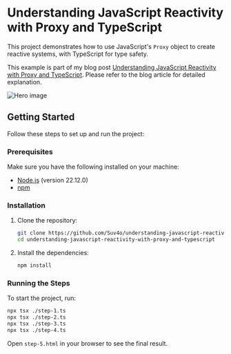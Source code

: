 # Understanding JavaScript Reactivity with Proxy and TypeScript

This project demonstrates how to use JavaScript's `Proxy` object to create reactive systems, with TypeScript for type safety.

This example is part of my blog post [Understanding JavaScript Reactivity with Proxy and TypeScript](https://www.trpkovski.com/2025/01/04/understanding-javascript-reactivity-with-proxy-and-typescript). Please refer to the blog article for detailed explanation.

![Hero image](https://res.cloudinary.com/suv4o/image/upload/q_auto,f_auto,w_1200,e_sharpen:100/v1735957390/blog/understanding-javascript-reactivity-with-proxy-and-typescript/yklh8nkuomwfu8gbmcqq)

## Getting Started

Follow these steps to set up and run the project:

### Prerequisites

Make sure you have the following installed on your machine:

-   [Node.js](https://nodejs.org/) (version 22.12.0)
-   [npm](https://www.npmjs.com/)

### Installation

1. Clone the repository:

    ```bash
    git clone https://github.com/Suv4o/understanding-javascript-reactivity-with-proxy-and-typescript.git
    cd understanding-javascript-reactivity-with-proxy-and-typescript
    ```

2. Install the dependencies:
    ```bash
    npm install
    ```

### Running the Steps

To start the project, run:

```bash
npx tsx ./step-1.ts
npx tsx ./step-2.ts
npx tsx ./step-3.ts
npx tsx ./step-4.ts
```

Open `step-5.html` in your browser to see the final result.
